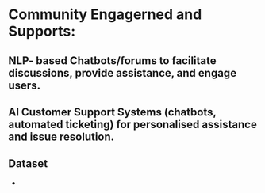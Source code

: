 # Community Engagerned and Supports:
## NLP- based Chatbots/forums to facilitate discussions, provide assistance, and engage users.
## Al Customer Support Systems (chatbots, automated ticketing) for personalised assistance and issue resolution.


## Dataset
*
